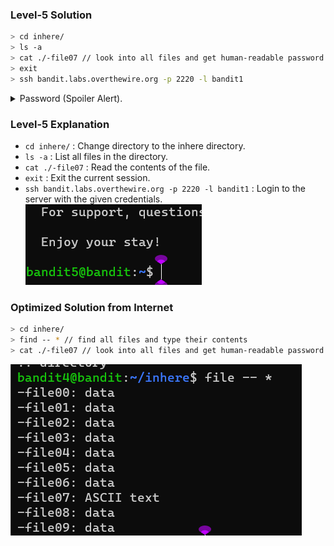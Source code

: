 ### Level-5 Solution
```bash
> cd inhere/
> ls -a
> cat ./-file07 // look into all files and get human-readable password
> exit
> ssh bandit.labs.overthewire.org -p 2220 -l bandit1
```
<p>
<details>
<summary>Password (Spoiler Alert).</summary>
<pre><code>lrIWWI6bB37kxfiCQZqUdOIYfr6eEeqR</code></pre>
</details>
</p>

### Level-5 Explanation
- `cd inhere/` : Change directory to the inhere directory.
- `ls -a` : List all files in the directory.
- `cat ./-file07` : Read the contents of the file.
- `exit` : Exit the current session.
- `ssh bandit.labs.overthewire.org -p 2220 -l bandit1` : Login to the server with the given credentials.
![cmd ss as proof](level-5.png)

### Optimized Solution from Internet
```bash
> cd inhere/
> find -- * // find all files and type their contents
> cat ./-file07 // look into all files and get human-readable password
```
![ref-1](ref-1.png)